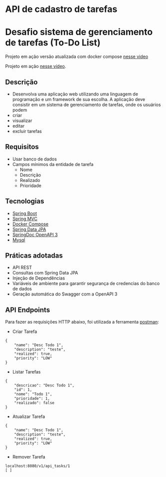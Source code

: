 # API de cadastro de tarefas

# Desafio sistema de gerenciamento de tarefas (To-Do List)

Projeto em ação versão atualizada com docker compose [nesse video](https://youtu.be/h1xlF-xYn68) 

Projeto em ação [nesse vídeo](https://youtu.be/jQhEwjofTnU).

## Descrição
- Desenvolva uma aplicação web utilizando uma linguagem de programação e um framework de sua escolha. A aplicação deve consistir em um sistema de gerenciamento de tarefas, 
onde os usuários podem
- criar
- visualizar
- editar
- excluir tarefas

## Requisitos
- Usar banco de dados
- Campos mínimos da entidade de tarefa
    - Nome
    - Descrição
    - Realizado
    - Prioridade

## Tecnologias
 
- [Spring Boot](https://spring.io/projects/spring-boot)
- [Spring MVC](https://docs.spring.io/spring-framework/reference/web/webmvc.html)
- [Docker Compose](https://spring.io/blog/2023/06/21/docker-compose-support-in-spring-boot-3-1)
- [Spring Data JPA](https://spring.io/projects/spring-data-jpa)
- [SpringDoc OpenAPI 3](https://springdoc.org/v2/#spring-webflux-support)
- [Mysql](https://dev.mysql.com/downloads/)

## Práticas adotadas

- API REST
- Consultas com Spring Data JPA
- Injeção de Dependências
- Variáveis de ambiente para garantir segurança de credencias do banco de dados
- Geração automática do Swagger com a OpenAPI 3

## API Endpoints

Para fazer as requisições HTTP abaixo, foi utilizada a ferramenta [postman](https://www.postman.com/):

- Criar Tarefa 
```
{
    "name": "Desc Todo 1",
    "description": "teste",
    "realized": true,
    "priority": "LOW"
}
```
- Listar Tarefas
```
{
    "descricao": "Desc Todo 1",
    "id": 1,
    "nome": "Todo 1",
    "prioridade": 1,
    "realizado": false
}
```
- Atualizar Tarefa
```
{
    "name": "Desc Todo 1",
    "description": "teste",
    "realized": true,
    "priority": "LOW"
}
```

- Remover Tarefa
```
localhost:8080/v1/api_tasks/1
[ ]
```
